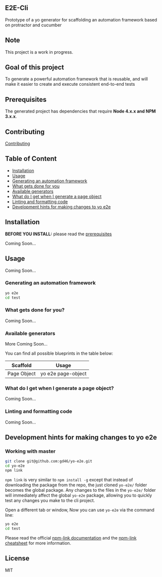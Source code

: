 ## E2E-Cli

Prototype of a yo generator for scaffolding an automation framework based on protractor and cucumber

## Note

This project is a work in progress.

## Goal of this project

To generate a powerful automation framework that is reusable, and will make it easier to create and execute consistent end-to-end tests

## Prerequisites

The generated project has dependencies that require **Node 4.x.x and NPM 3.x.x**.

## Contributing

[Contributing](CONTRIBUTING.md)

## Table of Content

* [Installation](#installation)
* [Usage](#usage)
* [Generating an automation framework](#generating-an-automation-framework)
* [What gets done for you](#what-gets-done-for-you)
* [Available generators](#available-generators)
* [What do I get when I generate a page object](#what-do-i-get-when-generate-a-page-object)
* [Linting and formatting code](#linting-and-formatting-code)
* [Development hints for making changes to yo e2e](#development-hints-for-making-changes-to-yo-e2e)


## Installation

**BEFORE YOU INSTALL:** please read the [prerequisites](#prerequisites)

Coming Soon...

## Usage

Coming Soon...

### Generating an automation framework

```bash
yo e2e
cd test
```

### What gets done for you?

Coming Soon...

### Available generators

More Coming Soon...

You can find all possible blueprints in the table below:

Scaffold 		| Usage
--- 		 		| ----
Page Object | yo e2e page-object

### What do I get when I generate a page object?

Coming Soon...

### Linting and formatting code

Coming Soon...

## Development hints for making changes to yo e2e

### Working with master

```bash
git clone git@github.com:gd46/yo-e2e.git
cd yo-e2e
npm link
```

`npm link` is very similar to `npm install -g` except that instead of downloading the package
from the repo, the just cloned `yo-e2e/` folder becomes the global package.
Any changes to the files in the `yo-e2e/` folder will immediately affect the global `yo-e2e` package,
allowing you to quickly test any changes you make to the cli project.

Open a different tab or window, Now you can use `yo-e2e` via the command line:

```bash
yo e2e
cd test
```

Please read the official [npm-link documentation](https://www.npmjs.org/doc/cli/npm-link.html)
and the [npm-link cheatsheet](http://browsenpm.org/help#linkinganynpmpackagelocally) for more information.


## License

MIT